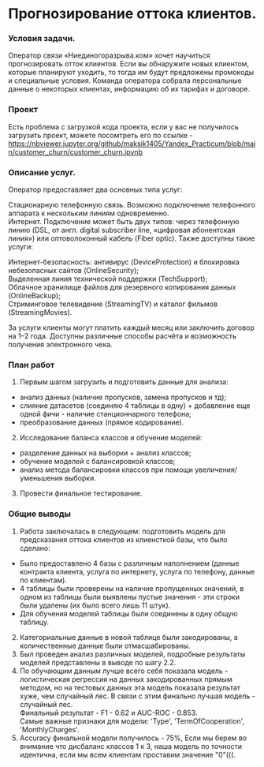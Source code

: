 # Прогнозирование оттока клиентов.    
### Условия задачи.    
Оператор связи «Ниединогоразрыва.ком» хочет научиться прогнозировать отток клиентов. Если вы обнаружите новых клиентом, которые планируют уходить, то тогда им будут предложены промокоды и специальные условия. Команда оператора собрала персональные данные о некоторых клиентах, информацию об их тарифах и договоре.  

### Проект
Есть проблема с загрузкой кода проекта, если у вас не получилось загрузить проект, можете посомтреть его по ссылке - https://nbviewer.jupyter.org/github/maksik1405/Yandex_Practicum/blob/main/customer_churn/customer_churn.ipynb

### Описание услуг.    
Оператор предоставляет два основных типа услуг:      

Стационарную телефонную связь. Возможно подключение телефонного аппарата к нескольким линиям одновременно.      
Интернет. Подключение может быть двух типов: через телефонную линию (DSL, от англ. digital subscriber line, «цифровая абонентская линия») или оптоволоконный кабель (Fiber optic).
Также доступны такие услуги:     

Интернет-безопасность: антивирус (DeviceProtection) и блокировка небезопасных сайтов (OnlineSecurity);     
Выделенная линия технической поддержки (TechSupport);    
Облачное хранилище файлов для резервного копирования данных (OnlineBackup);     
Стриминговое телевидение (StreamingTV) и каталог фильмов (StreamingMovies).      

За услуги клиенты могут платить каждый месяц или заключить договор на 1–2 года. Доступны различные способы расчёта и возможность получения электронного чека.     

### План работ
1) Первым шагом загрузить и подготовить данные для анализа:     
- анализ данных (наличие пропусков, замена пропусков и тд);       
- слияние датасетов (соединяю 4 таблицы в одну) + добавление еще одной фичи - наличие станционнарного телефона;        
- преобразование данных (прямое кодирование).   
    
2) Исследование баланса классов и обучение моделей:      
- разделение данных на выборки + анализ классов;      
- обучение моделей с балансировкой классов;     
- анализ метода балансировки классов при помощи увеличения/уменьшения выборки.     
   
3) Провести финальное тестирование.


### Общие выводы
1) Работа заключалась в следующем: подготовить модель для предсказания оттока клиентов из клиенсткой базы, что было сделано:   
* Было предоставлено 4 базы с различным наполнением (данные контракта клиента, услуга по интернету, услуга по телефону, данные по клиентам).    
* 4 таблицы были проверены на наличие пропущенных значений, в одном из таблицы были выявлены пустые значения - эти строки были удалены (их было всего лишь 11 штук).  
* Для обучения моделей таблицы были соединены в одну общую таблицу.     
2) Категориальные данные в новой таблице были закодированы, а количественные данные были отмасшабированы.     
3) Был проведен анализ различных моделей, подробные результаты моделей представлены в выводе по шагу 2.2.     
4) По обучающим данным лучше всего себя показала модель - логистическая регрессия на данных закодированных прямым методом, но на тестовых данных эта модель показала результат хуже, чем случайный лес. В связи с этим финально лучшая модель - случайный лес.    
Финальный результат - F1 - 0.62 и AUC-ROC - 0.853.   
Самые важные признаки для модели: 'Type', 'TermOfCooperation', 'MonthlyCharges'.    
5) Accuracy финальной модели получилось - 75%, Если мы берем во внимание что дисбаланс классов 1 к 3, наша модель по точности идентична, если мы всем клиентам проставим значение "0"(((.   
